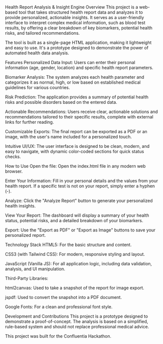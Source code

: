Health Report Analysis & Insight Engine
Overview
This project is a web-based tool that takes structured health report data and analyzes it to provide personalized, actionable insights. It serves as a user-friendly interface to interpret complex medical information, such as blood test results, by offering a clear breakdown of key biomarkers, potential health risks, and tailored recommendations.

The tool is built as a single-page HTML application, making it lightweight and easy to use. It's a prototype designed to demonstrate the power of automated health data analysis.

Features
Personalized Data Input: Users can enter their personal information (age, gender, location) and specific health report parameters.

Biomarker Analysis: The system analyzes each health parameter and categorizes it as normal, high, or low based on established medical guidelines for various countries.

Risk Prediction: The application provides a summary of potential health risks and possible disorders based on the entered data.

Actionable Recommendations: Users receive clear, actionable solutions and recommendations tailored to their specific results, complete with external links for further reading.

Customizable Exports: The final report can be exported as a PDF or an image, with the user's name included for a personalized touch.

Intuitive UI/UX: The user interface is designed to be clean, modern, and easy to navigate, with dynamic color-coded sections for quick status checks.

How to Use
Open the file: Open the index.html file in any modern web browser.

Enter Your Information: Fill in your personal details and the values from your health report. If a specific test is not on your report, simply enter a hyphen (-).

Analyze: Click the "Analyze Report" button to generate your personalized health insights.

View Your Report: The dashboard will display a summary of your health status, potential risks, and a detailed breakdown of your biomarkers.

Export: Use the "Export as PDF" or "Export as Image" buttons to save your personalized report.

Technology Stack
HTML5: For the basic structure and content.

CSS3 (with Tailwind CSS): For modern, responsive styling and layout.

JavaScript (Vanilla JS): For all application logic, including data validation, analysis, and UI manipulation.

Third-Party Libraries:

html2canvas: Used to take a snapshot of the report for image export.

jspdf: Used to convert the snapshot into a PDF document.

Google Fonts: For a clean and professional font style.

Development and Contributions
This project is a prototype designed to demonstrate a proof-of-concept. The analysis is based on a simplified, rule-based system and should not replace professional medical advice.

This project was built for the Confluentia Hackathon.
